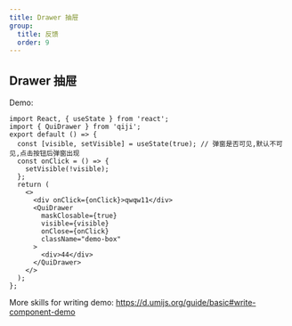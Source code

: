 ```yaml
---
title: Drawer 抽屉
group:
  title: 反馈
  order: 9
---
```

## Drawer 抽屉
Demo:

```tsx
import React, { useState } from 'react';
import { QuiDrawer } from 'qiji';
export default () => {
  const [visible, setVisible] = useState(true); // 弹窗是否可见,默认不可见,点击按钮后弹窗出现
  const onClick = () => {
    setVisible(!visible);
  };
  return (
    <>
      <div onClick={onClick}>qwqw11</div>
      <QuiDrawer
        maskClosable={true}
        visible={visible}
        onClose={onClick}
        className="demo-box"
      >
        <div>44</div>
      </QuiDrawer>
    </>
  );
};
```

More skills for writing demo: https://d.umijs.org/guide/basic#write-component-demo
